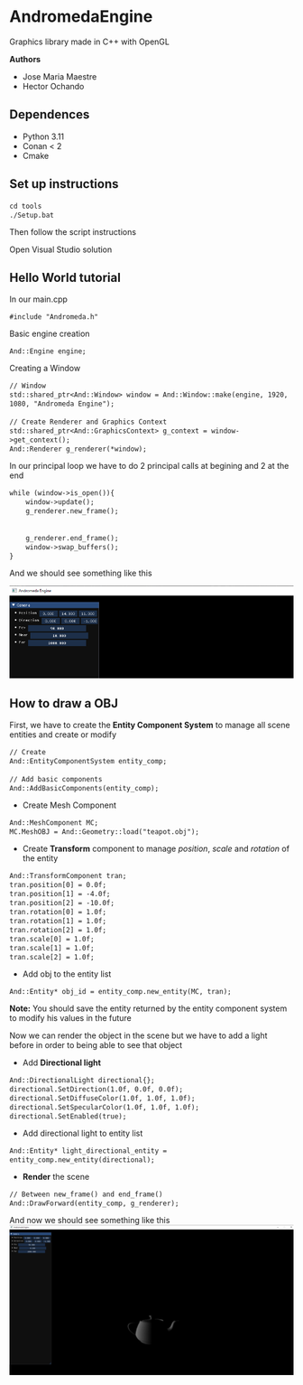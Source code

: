 # AndromedaEngine

Graphics library made in C++ with OpenGL

__Authors__
- Jose Maria Maestre
- Hector Ochando 

## Dependences
- Python 3.11
- Conan < 2 
- Cmake

## Set up instructions

``` 
cd tools
./Setup.bat
```
Then follow the script instructions

Open Visual Studio solution


## Hello World tutorial

In our main.cpp 

```
#include "Andromeda.h"
```

Basic engine creation
```
And::Engine engine;
```

Creating a Window
```
// Window
std::shared_ptr<And::Window> window = And::Window::make(engine, 1920, 1080, "Andromeda Engine");

// Create Renderer and Graphics Context
std::shared_ptr<And::GraphicsContext> g_context = window->get_context();
And::Renderer g_renderer(*window); 
```

In our principal loop we have to do 2 principal calls at begining and 2 at the end
```
while (window->is_open()){
    window->update();
    g_renderer.new_frame();
    

    g_renderer.end_frame();
    window->swap_buffers();
}
```

And we should see something like this

![window](./docs/main.png)

## How to draw a OBJ

First, we have to create the __Entity Component System__ to manage all scene entities and create or modify

```
// Create
And::EntityComponentSystem entity_comp;

// Add basic components
And::AddBasicComponents(entity_comp);
```

- Create Mesh Component
```
And::MeshComponent MC;
MC.MeshOBJ = And::Geometry::load("teapot.obj");
```

- Create __Transform__ component to manage *position*, *scale* and *rotation* of the entity
```
And::TransformComponent tran;
tran.position[0] = 0.0f;
tran.position[1] = -4.0f;
tran.position[2] = -10.0f;
tran.rotation[0] = 1.0f;
tran.rotation[1] = 1.0f;
tran.rotation[2] = 1.0f;
tran.scale[0] = 1.0f;
tran.scale[1] = 1.0f;
tran.scale[2] = 1.0f;
```
- Add obj to the entity list
```
And::Entity* obj_id = entity_comp.new_entity(MC, tran);
```

__Note:__ You should save the entity returned by the entity component system to modify his values in the future

Now we can render the object in the scene but we have to add a light before in order to being able to see that object

- Add __Directional light__

```
And::DirectionalLight directional{};
directional.SetDirection(1.0f, 0.0f, 0.0f);
directional.SetDiffuseColor(1.0f, 1.0f, 1.0f);
directional.SetSpecularColor(1.0f, 1.0f, 1.0f);
directional.SetEnabled(true);
```

- Add directional light to entity list
```
And::Entity* light_directional_entity = entity_comp.new_entity(directional);
```

- __Render__ the scene

```
// Between new_frame() and end_frame()
And::DrawForward(entity_comp, g_renderer);
```

And now we should see something like this
![window](./docs/teapot.png)



